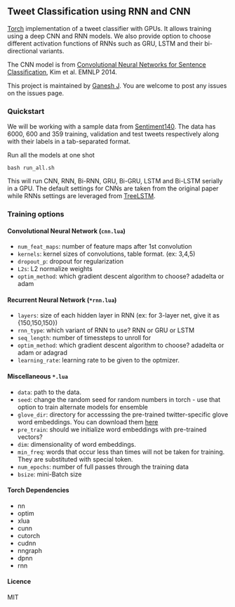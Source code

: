 ## Tweet Classification using RNN and CNN

[Torch](http://torch.ch) implementation of a tweet classifier with GPUs. It allows training using a deep CNN and RNN models. We also provide option to choose different activation functions of RNNs such as GRU, LSTM and their bi-directional variants.

The CNN model is from
[Convolutional Neural Networks for Sentence Classification](http://www.aclweb.org/anthology/D14-1181),
Kim et al. EMNLP 2014.

This project is maintained by [Ganesh J](https://researchweb.iiit.ac.in/~ganesh.j/). You are welcome to post any issues on the issues page.

### Quickstart

We will be working with a sample data from [Sentiment140](http://help.sentiment140.com/for-students/). The data has 6000, 600 and 359 training, validation and test tweets respectively along with their labels in a tab-separated format.

Run all the models at one shot

```
bash run_all.sh
```

This will run CNN, RNN, Bi-RNN, GRU, Bi-GRU, LSTM and Bi-LSTM serially in a GPU. The default settings for CNNs are taken from the original paper while RNNs settings are leveraged from [TreeLSTM](https://github.com/stanfordnlp/treelstm).


### Training options

#### Convolutional Neural Network (`cnn.lua`)

* `num_feat_maps`: number of feature maps after 1st convolution
* `kernels`: kernel sizes of convolutions, table format. (ex: 3,4,5)
* `dropout_p`: dropout for regularization
* `L2s`: L2 normalize weights
* `optim_method`: which gradient descent algorithm to choose? adadelta or adam 

#### Recurrent Neural Network (`*rnn.lua`)

* `layers`: size of each hidden layer in RNN (ex: for 3-layer net, give it as {150,150,150})
* `rnn_type`: which variant of RNN to use? RNN or GRU or LSTM
* `seq_length`: number of timessteps to unroll for
* `optim_method`: which gradient descent algorithm to choose? adadelta or adam or adagrad
* `learning_rate`: learning rate to be given to the optmizer.

#### Miscellaneous `*.lua`

* `data`: path to the data.
* `seed`: change the random seed for random numbers in torch - use that option to train alternate models for ensemble
* `glove_dir`: directory for accesssing the pre-trained twitter-specific glove word embeddings. You can download them [here](http://nlp.stanford.edu/projects/glove/)
* `pre_train`: should we initialize word embeddings with pre-trained vectors?
* `dim`: dimensionality of word embeddings.
* `min_freq`: words that occur less than <int> times will not be taken for training. They are substituted with special token.
* `num_epochs`: number of full passes through the training data
* `bsize`: mini-Batch size


#### Torch Dependencies
* nn
* optim
* xlua
* cunn
* cutorch
* cudnn
* nngraph
* dpnn
* rnn

#### Licence
MIT
